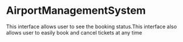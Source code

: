 # AirportManagementSystem

This interface allows user to see the booking status.This interface also allows user to easily book and cancel tickets at any time
